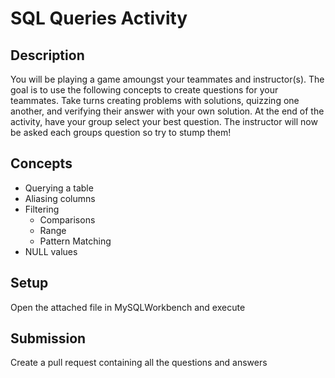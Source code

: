 # SQL Queries Activity

## Description
You will be playing a game amoungst your teammates and instructor(s). The goal is to use the following concepts to create questions for your teammates. Take turns creating problems with solutions, quizzing one another, and verifying their answer with your own solution. At the end of the activity, have your group select your best question. The instructor will now be asked each groups question so try to stump them!

## Concepts
* Querying a table
* Aliasing columns
* Filtering
    * Comparisons
    * Range
    * Pattern Matching
* NULL values

## Setup
Open the attached file in MySQLWorkbench and execute

## Submission
Create a pull request containing all the questions and answers
